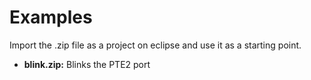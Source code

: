 # Examples
Import the .zip file as a project on eclipse and use it as 
a starting point.

* **blink.zip:** Blinks the PTE2 port
